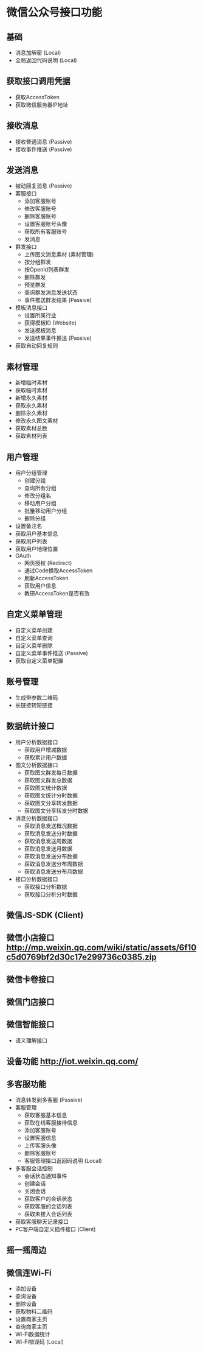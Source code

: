 # 微信公众号接口功能

## 基础

+ 消息加解密 (Local)
+ 全局返回代码说明 (Local)

## 获取接口调用凭据

+ 获取AccessToken
+ 获取微信服务器IP地址

## 接收消息

+ 接收普通消息 (Passive)
+ 接收事件推送 (Passive)

## 发送消息

+ 被动回复消息 (Passive)
+ 客服接口
  - 添加客服账号
  - 修改客服账号
  - 删除客服账号
  - 设置客服账号头像
  - 获取所有客服账号
  - 发消息
+ 群发接口
  - 上传图文消息素材 (素材管理)
  - 按分组群发
  - 按OpenId列表群发
  - 删除群发
  - 预览群发
  - 查询群发消息发送状态
  - 事件推送群发结果 (Passive)
+ 模板消息接口
  - 设置所属行业
  - 获得模板ID (Website)
  - 发送模板消息
  - 发送结果事件推送 (Passive)
+ 获取自动回复规则

## 素材管理

+ 新增临时素材
+ 获取临时素材
+ 新增永久素材
+ 获取永久素材
+ 删除永久素材
+ 修改永久图文素材
+ 获取素材总数
+ 获取素材列表

## 用户管理

+ 用户分组管理
  - 创建分组
  - 查询所有分组
  - 修改分组名
  - 移动用户分组
  - 批量移动用户分组
  - 删除分组
+ 设置备注名
+ 获取用户基本信息
+ 获取用户列表
+ 获取用户地理位置
+ OAuth
  - 网页授权 (Redirect)
  - 通过Code换取AccessToken
  - 刷新AccessToken
  - 获取用户信息
  - 教研AccessToken是否有效

## 自定义菜单管理

+ 自定义菜单创建
+ 自定义菜单查询
+ 自定义菜单删除
+ 自定义菜单事件推送 (Passive)
+ 获取自定义菜单配置

## 账号管理

+ 生成带参数二维码
+ 长链接转短链接

## 数据统计接口

+ 用户分析数据接口
  - 获取用户增减数据
  - 获取累计用户数据
+ 图文分析数据接口
  - 获取图文群发每日数据
  - 获取图文群发总数据
  - 获取图文统计数据
  - 获取图文统计分时数据
  - 获取图文分享转发数据
  - 获取图文分享转发分时数据
+ 消息分析数据接口
  - 获取消息发送概况数据
  - 获取消息发送分时数据
  - 获取消息发送周数据
  - 获取消息发送月数据
  - 获取消息发送分布数据
  - 获取消息发送分布周数据
  - 获取消息发送分布月数据
+ 接口分析数据接口
  - 获取接口分析数据
  - 获取接口分析分时数据

## 微信JS-SDK (Client)

## 微信小店接口 <http://mp.weixin.qq.com/wiki/static/assets/6f10c5d0769bf2d30c17e299736c0385.zip>

## 微信卡卷接口

## 微信门店接口

## 微信智能接口

+ 语义理解接口

## 设备功能 <http://iot.weixin.qq.com/>

## 多客服功能

+ 消息转发到多客服 (Passive)
+ 客服管理
  - 获取客服基本信息
  - 获取在线客服接待信息
  - 添加客服账号
  - 设置客服信息
  - 上传客服头像
  - 删除客服账号
  - 客服管理接口返回码说明 (Local)
+ 多客服会话控制
  - 会话状态通知事件
  - 创建会话
  - 关闭会话
  - 获取客户的会话状态
  - 获取客服的会话列表
  - 获取未接入会话列表
+ 获取客服聊天记录接口
+ PC客户端自定义插件接口 (Client)

## 摇一摇周边

## 微信连Wi-Fi

+ 添加设备
+ 查询设备
+ 删除设备
+ 获取物料二维码
+ 设置商家主页
+ 查询商家主页
+ Wi-Fi数据统计
+ Wi-Fi错误码 (Local)